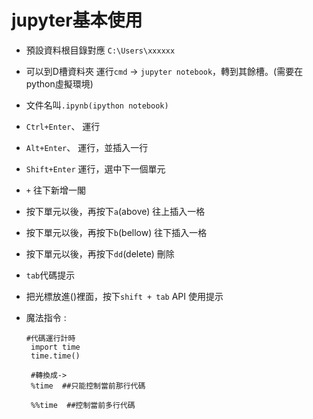 # jupyter基本使用

- 預設資料根目錄對應 `C:\Users\xxxxxx`

- 可以到D槽資料夾 運行`cmd` -> `jupyter notebook`，轉到其餘槽。(需要在python虛擬環境)

- 文件名叫`.ipynb(ipython notebook)`

- `Ctrl+Enter`、 運行
- `Alt+Enter`、  運行，並插入一行
- `Shift+Enter`  運行，選中下一個單元

- `+` 往下新增一閣

- 按下單元以後，再按下`a`(above) 往上插入一格
- 按下單元以後，再按下`b`(bellow) 往下插入一格

- 按下單元以後，再按下`dd`(delete) 刪除

- `tab`代碼提示

- 把光標放進()裡面，按下`shift + tab` API 使用提示

- 魔法指令 :
      
      #代碼運行計時
       import time
       time.time() 
       
       #轉換成->
       %time  ##只能控制當前那行代碼
       
       %%time  ##控制當前多行代碼
       
  
